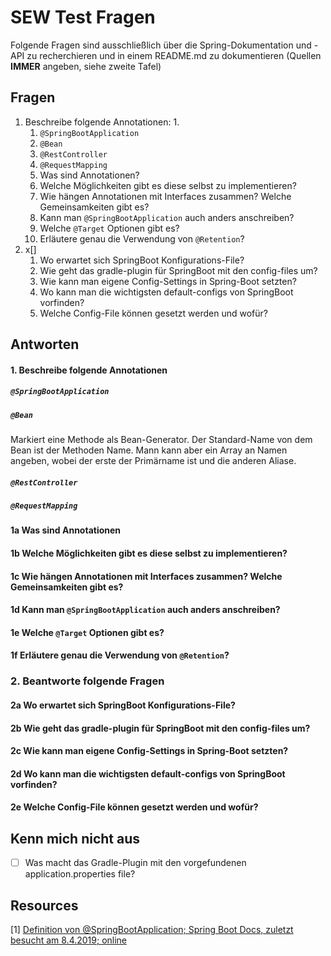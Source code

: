 # SEW Test Fragen

Folgende Fragen sind ausschließlich über die Spring-Dokumentation und -API zu recherchieren und in einem README.md zu dokumentieren (Quellen **IMMER** angeben, siehe zweite Tafel)

## Fragen

1. Beschreibe folgende Annotationen:
   1. 
      1. `@SpringBootApplication`
      2. `@Bean`
      3. `@RestController`
      4. `@RequestMapping`
   2. Was sind Annotationen?
   3. Welche Möglichkeiten gibt es diese selbst zu implementieren?
   4. Wie hängen Annotationen mit Interfaces zusammen? Welche Gemeinsamkeiten gibt es?
   5. Kann man `@SpringBootApplication` auch anders anschreiben?
   6. Welche `@Target` Optionen gibt es?
   7. Erläutere genau die Verwendung von `@Retention`?
2. x[]
   1. Wo erwartet sich SpringBoot Konfigurations-File?
   2. Wie geht das gradle-plugin für SpringBoot mit den config-files um?
   3. Wie kann man eigene Config-Settings in Spring-Boot setzten?
   4. Wo kann man die wichtigsten default-configs von SpringBoot vorfinden?
   5. Welche Config-File können gesetzt werden und wofür?

## Antworten

#### 1. Beschreibe folgende Annotationen

##### `@SpringBootApplication`



##### `@Bean`

Markiert eine Methode als Bean-Generator. Der Standard-Name von dem Bean ist der Methoden Name. Mann kann aber ein Array an Namen angeben, wobei der erste der Primärname ist und die anderen Aliase.

##### `@RestController`

##### `@RequestMapping`

#### 1a Was sind Annotationen

#### 1b Welche Möglichkeiten gibt es diese selbst zu implementieren?

#### 1c Wie hängen Annotationen mit Interfaces zusammen? Welche Gemeinsamkeiten gibt es?

#### 1d Kann man `@SpringBootApplication` auch anders anschreiben?

#### 1e Welche `@Target` Optionen gibt es?

#### 1f Erläutere genau die Verwendung von `@Retention`?

### 2. Beantworte folgende Fragen

#### 2a Wo erwartet sich SpringBoot Konfigurations-File?

#### 2b Wie geht das gradle-plugin für SpringBoot mit den config-files um?

#### 2c Wie kann man eigene Config-Settings in Spring-Boot setzten?

#### 2d Wo kann man die wichtigsten default-configs von SpringBoot vorfinden?

#### 2e Welche Config-File können gesetzt werden und wofür?

## Kenn mich nicht aus

- [ ] Was macht das Gradle-Plugin mit den vorgefundenen application.properties file?

## Resources

[1] [Definition von @SpringBootApplication; Spring Boot Docs, zuletzt besucht am 8.4.2019; online](https://docs.spring.io/spring-boot/docs/current/api/org/springframework/boot/autoconfigure/SpringBootApplication.html)